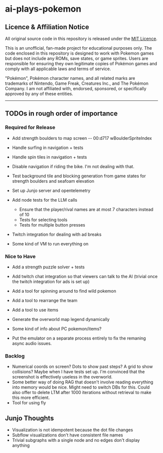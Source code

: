 # ai-plays-pokemon

## Licence & Affiliation Notice

All original source code in this repository is released under the [MIT Licence](LICENSE).

This is an unofficial, fan-made project for educational purposes only. The code enclosed in this repository is designed to work with Pokemon games but does not include any ROMs, save states, or game sprites. Users are responsible for ensuring they own legitimate copies of Pokémon games and comply with all applicable laws and terms of service.

"Pokémon", Pokémon character names, and all related marks are trademarks of Nintendo, Game Freak, Creatures Inc., and The Pokémon Company. I am not affiliated with, endorsed, sponsored, or specifically approved by any of these entities.

---

## TODOs in rough order of importance

### Required for Release
* Add strength boulders to map screen -- 00:d717 wBoulderSpriteIndex
* Handle surfing in navigation + tests
* Handle spin tiles in navigation + tests
* Disable navigation if riding the bike. I'm not dealing with that.

* Test background tile and blocking generation from game states for strength boulders and seafoam elevation

* Set up Junjo server and opentelemetry

* Add node tests for the LLM calls
    * Ensure that the player/rival names are at most 7 characters instead of 10
    * Tests for selecting tools
    * Tests for multiple button presses

* Twitch integration for dealing with ad breaks
* Some kind of VM to run everything on

### Nice to Have
* Add a strength puzzle solver + tests

* Add twitch chat integration so that viewers can talk to the AI (trivial once the twitch integration for ads is set up)

* Add a tool for spinning around to find wild pokemon
* Add a tool to rearrange the team
* Add a tool to use items
* Generate the overworld map legend dynamically
* Some kind of info about PC pokemon/items?

* Put the emulator on a separate process entirely to fix the remaning async audio issues.

### Backlog
* Numerical coords on screen? Dots to show past steps? A grid to show collisions? Maybe when I have tests set up. I'm convinced that the screenshot is effectively useless in the overworld.
* Some better way of doing RAG that doesn't involve reading everything into memory would be nice. Might need to switch DBs for this. Could also offer to delete LTM after 1000 iterations without retrieval to make this more efficient.
* Tool for using fly

## Junjo Thoughts
* Visualization is not idempotent because the dot file changes
* Subflow visualizations don't have consistent file names
* Trivial subgraphs with a single node and no edges don't display anything
